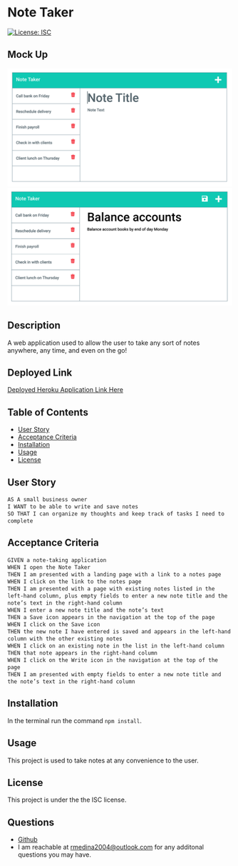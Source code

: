 # Note Taker

[![License: ISC](https://img.shields.io/badge/License-ISC-blue.svg)](https://opensource.org/licenses/ISC)

## Mock Up
![Mock-up screenshot of working application](./Assets/11-express-homework-demo-01.png)
![Mock-up screenshot of working functionality of application](./Assets/11-express-homework-demo-02.png)

## Description
A web application used to allow the user to take any sort of notes anywhere, any time, and even on the go!

## Deployed Link
[Deployed Heroku Application Link Here](https://ricky22m-note-taker.herokuapp.com/notes)

## Table of Contents
* [User Story](#user-story)
* [Acceptance Criteria](#acceptance-criteria)
* [Installation](#installation)
* [Usage](#usage)
* [License](#license)

## User Story

```
AS A small business owner
I WANT to be able to write and save notes
SO THAT I can organize my thoughts and keep track of tasks I need to complete
```


## Acceptance Criteria

```
GIVEN a note-taking application
WHEN I open the Note Taker
THEN I am presented with a landing page with a link to a notes page
WHEN I click on the link to the notes page
THEN I am presented with a page with existing notes listed in the left-hand column, plus empty fields to enter a new note title and the note’s text in the right-hand column
WHEN I enter a new note title and the note’s text
THEN a Save icon appears in the navigation at the top of the page
WHEN I click on the Save icon
THEN the new note I have entered is saved and appears in the left-hand column with the other existing notes
WHEN I click on an existing note in the list in the left-hand column
THEN that note appears in the right-hand column
WHEN I click on the Write icon in the navigation at the top of the page
THEN I am presented with empty fields to enter a new note title and the note’s text in the right-hand column
```

## Installation
In the terminal run the command `npm install`.

## Usage
This project is used to take notes at any convenience to the user.

## License
This project is under the the ISC license.

## Questions
* [Github](https://github.com/Ricky22M)
* I am reachable at rmedina2004@outlook.com for any additonal questions you may have.